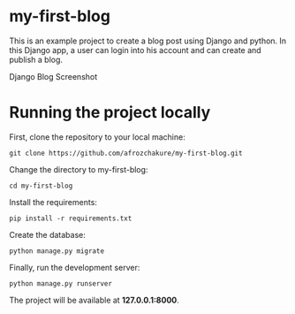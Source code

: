 # my-first-blog



This is an example project to create a blog post using Django and python. In this Django app, a user can login into his account and can create and publish a blog.

Django Blog Screenshot




# Running the project locally 
First, clone the repository to your local machine:

```git clone https://github.com/afrozchakure/my-first-blog.git```

Change the directory to my-first-blog:

```cd my-first-blog```

Install the requirements:

```pip install -r requirements.txt```

Create the database:

```python manage.py migrate```

Finally, run the development server:

```python manage.py runserver```

The project will be available at **127.0.0.1:8000**.
